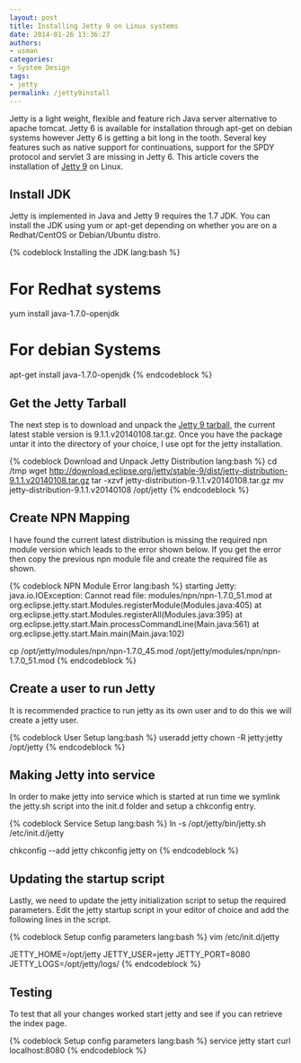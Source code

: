 ```yaml
--- 
layout: post
title: Installing Jetty 9 on Linux systems
date: 2014-01-26 13:36:27
authors: 
- usman
categories: 
- System Design
tags:
- jetty
permalink: /jetty9install
---
```


Jetty is a light weight, flexible and feature rich Java server alternative to apache tomcat. Jetty 6 is available for installation through apt-get on debian systems however Jetty 6 is getting a bit long in the tooth. Several key features such as native support for continuations, support for the SPDY protocol and servlet 3 are missing in Jetty 6. This article covers the installation of [Jetty 9](http://www.eclipse.org/jetty/) on Linux.

## Install JDK

Jetty is implemented in Java and Jetty 9 requires the 1.7 JDK. You can install the JDK using yum or apt-get depending on whether you are on a Redhat/CentOS or Debian/Ubuntu distro. 

{% codeblock  Installing the JDK lang:bash %}
# For Redhat systems
yum install java-1.7.0-openjdk
# For debian Systems
apt-get install java-1.7.0-openjdk
{% endcodeblock %}

## Get the Jetty Tarball

The next step is to download and unpack the [Jetty 9 tarball](http://download.eclipse.org/jetty/stable-9/dist/), the current latest stable version is 9.1.1.v20140108.tar.gz. Once you have the package untar it into the directory of your choice, I use opt for the jetty installation. 

{% codeblock  Download and Unpack Jetty Distribution lang:bash %}
cd /tmp
wget http://download.eclipse.org/jetty/stable-9/dist/jetty-distribution-9.1.1.v20140108.tar.gz
tar -xzvf jetty-distribution-9.1.1.v20140108.tar.gz
mv jetty-distribution-9.1.1.v20140108 /opt/jetty
{% endcodeblock %}


## Create NPN Mapping
I have found the current latest distribution is missing the required npn module version which leads to the error shown below. If you get the error then copy the previous npn module file and create the required file as shown.

{% codeblock  NPN Module Error lang:bash %}
starting Jetty: java.io.IOException: Cannot read file: modules/npn/npn-1.7.0_51.mod
	at org.eclipse.jetty.start.Modules.registerModule(Modules.java:405)
	at org.eclipse.jetty.start.Modules.registerAll(Modules.java:395)
	at org.eclipse.jetty.start.Main.processCommandLine(Main.java:561)
	at org.eclipse.jetty.start.Main.main(Main.java:102)

cp /opt/jetty/modules/npn/npn-1.7.0_45.mod /opt/jetty/modules/npn/npn-1.7.0_51.mod
{% endcodeblock %}


## Create a user to run Jetty

It is recommended practice to run jetty as its own user and to do this we will create a jetty user.

{% codeblock  User Setup lang:bash %}
useradd jetty
chown -R jetty:jetty /opt/jetty
{% endcodeblock %}


## Making Jetty into service

In order to make jetty into service which is started at run time we symlink the jetty.sh script into the init.d folder and setup a chkconfig entry. 


{% codeblock  Service Setup lang:bash %}
ln -s /opt/jetty/bin/jetty.sh /etc/init.d/jetty

chkconfig --add jetty
chkconfig jetty on
{% endcodeblock %}


## Updating the startup script

Lastly, we need to update the jetty initialization script to setup the required parameters. Edit the jetty startup script in your editor of choice and add the following lines in the script. 

{% codeblock  Setup config parameters lang:bash %}
vim /etc/init.d/jetty

JETTY_HOME=/opt/jetty
JETTY_USER=jetty
JETTY_PORT=8080
JETTY_LOGS=/opt/jetty/logs/
{% endcodeblock %}

## Testing 

To test that all your changes worked start jetty and see if you can retrieve the index page.

{% codeblock  Setup config parameters lang:bash %}
service jetty start
curl localhost:8080
{% endcodeblock %}